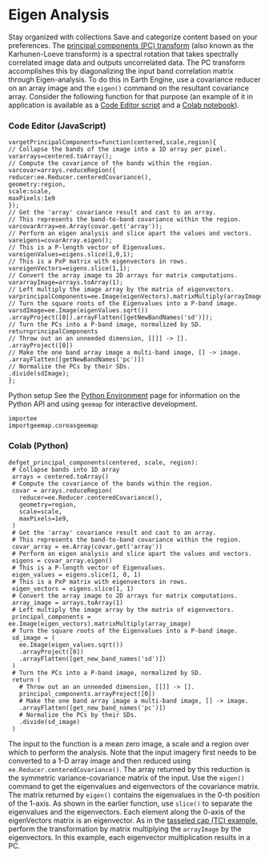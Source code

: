  
#  Eigen Analysis 
Stay organized with collections  Save and categorize content based on your preferences. 
The [principal components (PC) transform](http://en.wikipedia.org/wiki/Principal_component_analysis) (also known as the Karhunen-Loeve transform) is a spectral rotation that takes spectrally correlated image data and outputs uncorrelated data. The PC transform accomplishes this by diagonalizing the input band correlation matrix through Eigen-analysis. To do this in Earth Engine, use a covariance reducer on an array image and the `eigen()` command on the resultant covariance array. Consider the following function for that purpose (an example of it in application is available as a [Code Editor script](https://code.earthengine.google.com/30c0e509da3a644fc4fea031b7649f87) and a [Colab notebook](https://github.com/google/earthengine-community/blob/master/guides/linked/Earth_Engine_PCA.ipynb)).
### Code Editor (JavaScript)
```
vargetPrincipalComponents=function(centered,scale,region){
// Collapse the bands of the image into a 1D array per pixel.
vararrays=centered.toArray();
// Compute the covariance of the bands within the region.
varcovar=arrays.reduceRegion({
reducer:ee.Reducer.centeredCovariance(),
geometry:region,
scale:scale,
maxPixels:1e9
});
// Get the 'array' covariance result and cast to an array.
// This represents the band-to-band covariance within the region.
varcovarArray=ee.Array(covar.get('array'));
// Perform an eigen analysis and slice apart the values and vectors.
vareigens=covarArray.eigen();
// This is a P-length vector of Eigenvalues.
vareigenValues=eigens.slice(1,0,1);
// This is a PxP matrix with eigenvectors in rows.
vareigenVectors=eigens.slice(1,1);
// Convert the array image to 2D arrays for matrix computations.
vararrayImage=arrays.toArray(1);
// Left multiply the image array by the matrix of eigenvectors.
varprincipalComponents=ee.Image(eigenVectors).matrixMultiply(arrayImage);
// Turn the square roots of the Eigenvalues into a P-band image.
varsdImage=ee.Image(eigenValues.sqrt())
.arrayProject([0]).arrayFlatten([getNewBandNames('sd')]);
// Turn the PCs into a P-band image, normalized by SD.
returnprincipalComponents
// Throw out an an unneeded dimension, [[]] -> [].
.arrayProject([0])
// Make the one band array image a multi-band image, [] -> image.
.arrayFlatten([getNewBandNames('pc')])
// Normalize the PCs by their SDs.
.divide(sdImage);
};
```

Python setup
See the [ Python Environment](https://developers.google.com/earth-engine/guides/python_install) page for information on the Python API and using `geemap` for interactive development.
```
importee
importgeemap.coreasgeemap
```

### Colab (Python)
```
defget_principal_components(centered, scale, region):
 # Collapse bands into 1D array
 arrays = centered.toArray()
 # Compute the covariance of the bands within the region.
 covar = arrays.reduceRegion(
   reducer=ee.Reducer.centeredCovariance(),
   geometry=region,
   scale=scale,
   maxPixels=1e9,
 )
 # Get the 'array' covariance result and cast to an array.
 # This represents the band-to-band covariance within the region.
 covar_array = ee.Array(covar.get('array'))
 # Perform an eigen analysis and slice apart the values and vectors.
 eigens = covar_array.eigen()
 # This is a P-length vector of Eigenvalues.
 eigen_values = eigens.slice(1, 0, 1)
 # This is a PxP matrix with eigenvectors in rows.
 eigen_vectors = eigens.slice(1, 1)
 # Convert the array image to 2D arrays for matrix computations.
 array_image = arrays.toArray(1)
 # Left multiply the image array by the matrix of eigenvectors.
 principal_components = ee.Image(eigen_vectors).matrixMultiply(array_image)
 # Turn the square roots of the Eigenvalues into a P-band image.
 sd_image = (
   ee.Image(eigen_values.sqrt())
   .arrayProject([0])
   .arrayFlatten([get_new_band_names('sd')])
 )
 # Turn the PCs into a P-band image, normalized by SD.
 return (
   # Throw out an an unneeded dimension, [[]] -> [].
   principal_components.arrayProject([0])
   # Make the one band array image a multi-band image, [] -> image.
   .arrayFlatten([get_new_band_names('pc')])
   # Normalize the PCs by their SDs.
   .divide(sd_image)
 )
```

The input to the function is a mean zero image, a scale and a region over which to perform the analysis. Note that the input imagery first needs to be converted to a 1-D array image and then reduced using `ee.Reducer.centeredCovariance()`. The array returned by this reduction is the symmetric variance-covariance matrix of the input. Use the `eigen()` command to get the eigenvalues and eigenvectors of the covariance matrix. The matrix returned by `eigen()` contains the eigenvalues in the 0-th position of the 1-axis. As shown in the earlier function, use `slice()` to separate the eigenvalues and the eigenvectors. Each element along the 0-axis of the eigenVectors matrix is an eigenvector. As in the [tasseled cap (TC) example](https://developers.google.com/earth-engine/guides/arrays_array_images), perform the transformation by matrix multiplying the `arrayImage` by the eigenvectors. In this example, each eigenvector multiplication results in a PC.
